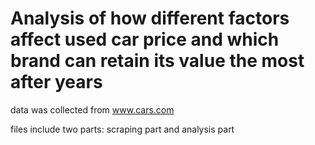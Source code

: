 # Analysis of how different factors affect used car price and which brand can retain its value the most after years

data was collected from www.cars.com 

files include two parts: scraping part and analysis part





